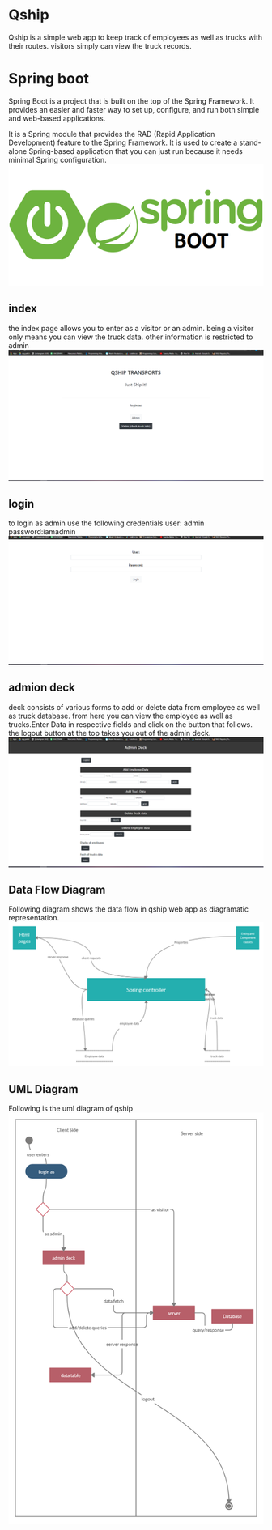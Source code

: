 


# Qship

Qship is a simple web app to keep track of employees as well as trucks with their routes.
visitors simply can view the truck records.

# Spring boot
Spring Boot is a project that is built on the top of the Spring Framework. It provides an easier and faster way to set up, configure, and run both simple and web-based applications.

It is a Spring module that provides the RAD (Rapid Application Development) feature to the Spring Framework. It is used to create a stand-alone Spring-based application that you can just run because it needs minimal Spring configuration.
![spring.img](img/sp.png)

## index
the index page allows you to enter as a visitor or an admin. being a visitor only means you can view the truck data.
other information is restricted to admin
![index.png](img/index.png)

## login
to login as admin use the following credentials
user: admin
password:iamadmin
![index.png](img/login.png)

## admion deck
deck consists of various forms to add or delete data from employee as well as truck database.
from here you can view the employee as well as trucks.Enter Data in respective fields and click on the button that follows.
the logout button at the top takes you out of the admin deck.
![index.png](img/ad.png)


## Data Flow Diagram
Following diagram shows the data flow in qship web app as diagramatic representation.
![index.png](img/dfd.png)

## UML Diagram
Following is the uml diagram of qship
![index.png](img/ud.png)


